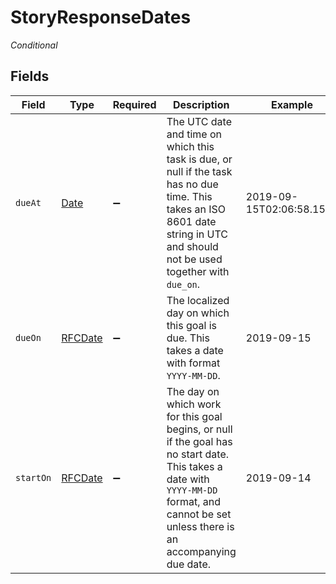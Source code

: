 # StoryResponseDates

*Conditional*


## Fields

| Field                                                                                                                                                                                      | Type                                                                                                                                                                                       | Required                                                                                                                                                                                   | Description                                                                                                                                                                                | Example                                                                                                                                                                                    |
| ------------------------------------------------------------------------------------------------------------------------------------------------------------------------------------------ | ------------------------------------------------------------------------------------------------------------------------------------------------------------------------------------------ | ------------------------------------------------------------------------------------------------------------------------------------------------------------------------------------------ | ------------------------------------------------------------------------------------------------------------------------------------------------------------------------------------------ | ------------------------------------------------------------------------------------------------------------------------------------------------------------------------------------------ |
| `dueAt`                                                                                                                                                                                    | [Date](https://developer.mozilla.org/en-US/docs/Web/JavaScript/Reference/Global_Objects/Date)                                                                                              | :heavy_minus_sign:                                                                                                                                                                         | The UTC date and time on which this task is due, or null if the task has no due time. This takes an ISO 8601 date string in UTC and should not be used together with `due_on`.             | 2019-09-15T02:06:58.158Z                                                                                                                                                                   |
| `dueOn`                                                                                                                                                                                    | [RFCDate](../../types/rfcdate.md)                                                                                                                                                          | :heavy_minus_sign:                                                                                                                                                                         | The localized day on which this goal is due. This takes a date with format `YYYY-MM-DD`.                                                                                                   | 2019-09-15                                                                                                                                                                                 |
| `startOn`                                                                                                                                                                                  | [RFCDate](../../types/rfcdate.md)                                                                                                                                                          | :heavy_minus_sign:                                                                                                                                                                         | The day on which work for this goal begins, or null if the goal has no start date. This takes a date with `YYYY-MM-DD` format, and cannot be set unless there is an accompanying due date. | 2019-09-14                                                                                                                                                                                 |
